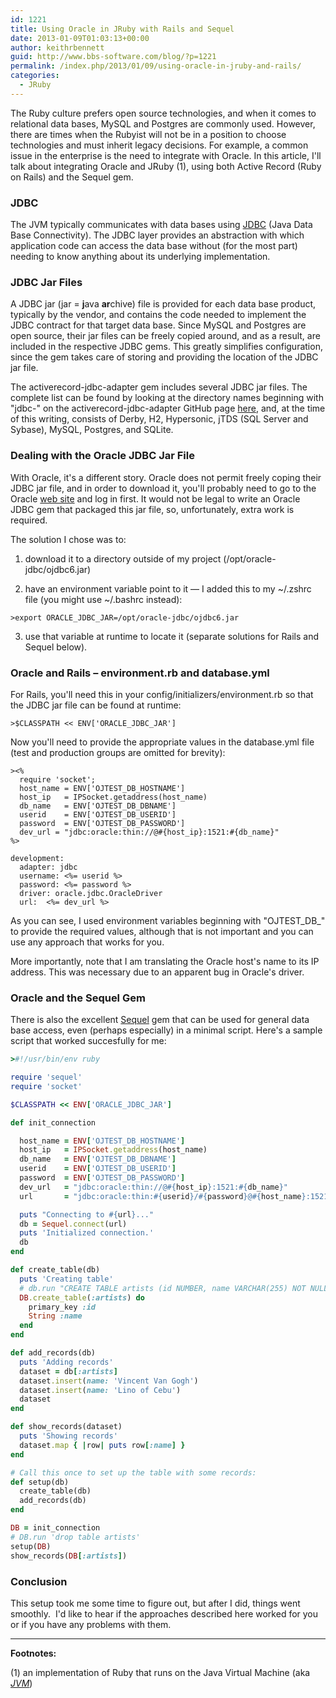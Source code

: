 ```yaml
---
id: 1221
title: Using Oracle in JRuby with Rails and Sequel
date: 2013-01-09T01:03:13+00:00
author: keithrbennett
guid: http://www.bbs-software.com/blog/?p=1221
permalink: /index.php/2013/01/09/using-oracle-in-jruby-and-rails/
categories:
  - JRuby
---
```

The Ruby culture prefers open source technologies, and when it comes to relational data bases, 
MySQL and Postgres are commonly used. However, there are times when the Rubyist will not be in a position
 to choose technologies and must inherit legacy decisions. For example, a common issue 
 in the enterprise is the need to integrate with Oracle. 
 In this article, I'll talk about integrating Oracle and JRuby (1), using both 
 Active Record (Ruby on Rails) and the Sequel gem.

### JDBC

The JVM typically communicates with data bases using
 [JDBC](http://www.oracle.com/technetwork/java/javase/jdbc/index.html "http://www.oracle.com/technetwork/java/javase/jdbc/index.html")
 (Java Data Base Connectivity). The JDBC layer provides an abstraction with which application code 
 can access the data base without (for the most part) needing to know anything about its underlying implementation.

### JDBC Jar Files

A JDBC jar (jar = **j**ava **ar**chive) file is provided for each data base product, 
typically by the vendor, and contains the code needed to implement the JDBC contract 
for that target data base. Since MySQL and Postgres are open source, their jar files 
can be freely copied around, and as a result, are included in the respective JDBC gems. 
This greatly simplifies configuration, since the gem takes care of storing and 
providing the location of the JDBC jar file.

The activerecord-jdbc-adapter gem includes several JDBC jar files. 
The complete list can be found by looking at the directory names beginning 
with "jdbc-" on the activerecord-jdbc-adapter GitHub page 
[here](https://github.com/jruby/activerecord-jdbc-adapter "https://github.com/jruby/activerecord-jdbc-adapter"),
and, at the time of this writing, consists of Derby, H2, Hypersonic, jTDS (SQL Server and Sybase),
MySQL, Postgres, and SQLite.

### Dealing with the Oracle JDBC Jar File

With Oracle, it's a different story. Oracle does not permit freely coping their JDBC jar file,
and in order to download it, you'll probably need to go to the Oracle
[web site](http://www.oracle.com/technetwork/database/enterprise-edition/jdbc-112010-090769.html "http://www.oracle.com/technetwork/database/enterprise-edition/jdbc-112010-090769.html")
and log in first. It would not be legal to write an Oracle JDBC gem that packaged this jar file,
so, unfortunately, extra work is required.

The solution I chose was to:

1) download it to a directory outside of my project (/opt/oracle-jdbc/ojdbc6.jar)

2) have an environment variable point to it &#8212; I added this to my ~/.zshrc file (you might use ~/.bashrc instead):

```
>export ORACLE_JDBC_JAR=/opt/oracle-jdbc/ojdbc6.jar
```


3) use that variable at runtime to locate it (separate solutions for Rails and Sequel below).

### Oracle and Rails &#8211; environment.rb and database.yml

For Rails, you'll need this in your config/initializers/environment.rb so that the JDBC jar file can be found at runtime:

```
>$CLASSPATH << ENV['ORACLE_JDBC_JAR']
```

Now you'll need to provide the appropriate values in the database.yml file (test and production groups are omitted for brevity):

```
><%
  require 'socket';
  host_name = ENV['OJTEST_DB_HOSTNAME']
  host_ip   = IPSocket.getaddress(host_name)
  db_name   = ENV['OJTEST_DB_DBNAME']
  userid    = ENV['OJTEST_DB_USERID']
  password  = ENV['OJTEST_DB_PASSWORD']
  dev_url = "jdbc:oracle:thin://@#{host_ip}:1521:#{db_name}"
%>

development:
  adapter: jdbc
  username: <%= userid %>
  password: <%= password %>
  driver: oracle.jdbc.OracleDriver
  url:  <%= dev_url %>

```

As you can see, I used environment variables beginning with "OJTEST\_DB\_" to provide the required values, although that is not important and you can use any approach that works for you.

More importantly, note that I am translating the Oracle host's name to its IP address. This was necessary due to an apparent bug in Oracle's driver.

### Oracle and the Sequel Gem

There is also the excellent [Sequel](https://github.com/jeremyevans/sequel "https://github.com/jeremyevans/sequel") gem that can be used for general data base access, even (perhaps especially) in a minimal script. Here's a sample script that worked succesfully for me:

```ruby
>#!/usr/bin/env ruby

require 'sequel'
require 'socket'

$CLASSPATH << ENV['ORACLE_JDBC_JAR']

def init_connection

  host_name = ENV['OJTEST_DB_HOSTNAME']
  host_ip   = IPSocket.getaddress(host_name)
  db_name   = ENV['OJTEST_DB_DBNAME']
  userid    = ENV['OJTEST_DB_USERID']
  password  = ENV['OJTEST_DB_PASSWORD']
  dev_url   = "jdbc:oracle:thin://@#{host_ip}:1521:#{db_name}"
  url       = "jdbc:oracle:thin:#{userid}/#{password}@#{host_name}:1521:#{db_name}"

  puts "Connecting to #{url}..."
  db = Sequel.connect(url)
  puts 'Initialized connection.'
  db
end

def create_table(db)
  puts 'Creating table'
  # db.run "CREATE TABLE artists (id NUMBER, name VARCHAR(255) NOT NULL)"
  DB.create_table(:artists) do
    primary_key :id
    String :name
  end
end

def add_records(db)
  puts 'Adding records'
  dataset = db[:artists]
  dataset.insert(name: 'Vincent Van Gogh')
  dataset.insert(name: 'Lino of Cebu')
  dataset
end

def show_records(dataset)
  puts 'Showing records'
  dataset.map { |row| puts row[:name] }
end

# Call this once to set up the table with some records:
def setup(db)
  create_table(db)
  add_records(db)
end

DB = init_connection
# DB.run 'drop table artists'
setup(DB)
show_records(DB[:artists])

```

### Conclusion

This setup took me some time to figure out, but after I did, things went smoothly.  
I'd like to hear if the approaches described here worked for you or if you have any problems with them.

* * *

**Footnotes:**

(1) an implementation of Ruby that runs on the Java Virtual Machine 
(aka _[JVM](http://en.wikipedia.org/wiki/Java_virtual_machine "http://en.wikipedia.org/wiki/Java_virtual_machine")_)